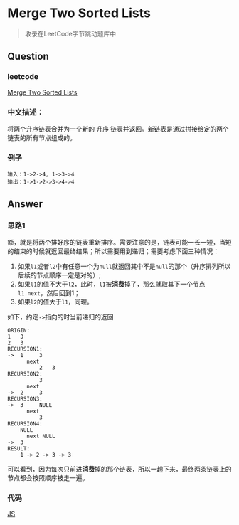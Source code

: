 # Merge Two Sorted Lists

> 收录在LeetCode字节跳动题库中

## Question

### leetcode

[Merge Two Sorted Lists](https://leetcode-cn.com/problems/merge-two-sorted-lists/)

### 中文描述：

将两个升序链表合并为一个新的 升序 链表并返回。新链表是通过拼接给定的两个链表的所有节点组成的。

### 例子

```
输入：1->2->4, 1->3->4
输出：1->1->2->3->4->4
```

## Answer

### 思路1

额，就是将两个排好序的链表重新排序。需要注意的是，链表可能一长一短，当短的结束的时候就返回最终结果；所以需要用到递归；需要考虑下面三种情况：

1. 如果`l1`或者`l2`中有任意一个为`null`就返回其中不是`null`的那个（升序排列所以后续的节点顺序一定是对的）;
2. 如果`l1`的值不大于`l2`，此时，`l1`被**消费**掉了，那么就取其下一个节点`l1.next`，然后回到1；
3. 如果`l2`的值大于`l1`，同理。

如下，约定`->`指向的时当前递归的返回

```
ORIGIN:
1   3
2   3
RECURSION1:
->  1     3
      next
          2   3
RECURSION2:
          3
      next
->  2     3
RECURSION3:
->  3     NULL
      next
          3
RECURSION4:
    NULL
      next NULL
->  3
RESULT:
    1 -> 2 -> 3 -> 3
```

可以看到，因为每次只前进**消费**掉的那个链表，所以一趟下来，最终两条链表上的节点都会按照顺序被走一遍。

### 代码

[JS](./main_01.js)
